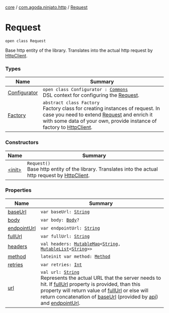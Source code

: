 [core](../../index.md) / [com.agoda.ninjato.http](../index.md) / [Request](./index.md)

# Request

`open class Request`

Base http entity of the library.
Translates into the actual http request by [HttpClient](../-http-client/index.md).

### Types

| Name | Summary |
|---|---|
| [Configurator](-configurator/index.md) | `open class Configurator : `[`Commons`](../../com.agoda.ninjato.dsl/-commons/index.md)<br>DSL context for configuring the [Request](./index.md). |
| [Factory](-factory/index.md) | `abstract class Factory`<br>Factory class for creating instances of request. In case you need to extend [Request](./index.md) and enrich it with some data of your own, provide instance of factory to [HttpClient](../-http-client/index.md). |

### Constructors

| Name | Summary |
|---|---|
| [&lt;init&gt;](-init-.md) | `Request()`<br>Base http entity of the library. Translates into the actual http request by [HttpClient](../-http-client/index.md). |

### Properties

| Name | Summary |
|---|---|
| [baseUrl](base-url.md) | `var baseUrl: `[`String`](https://kotlinlang.org/api/latest/jvm/stdlib/kotlin/-string/index.html) |
| [body](body.md) | `var body: `[`Body`](../-body/index.md)`?` |
| [endpointUrl](endpoint-url.md) | `var endpointUrl: `[`String`](https://kotlinlang.org/api/latest/jvm/stdlib/kotlin/-string/index.html) |
| [fullUrl](full-url.md) | `var fullUrl: `[`String`](https://kotlinlang.org/api/latest/jvm/stdlib/kotlin/-string/index.html) |
| [headers](headers.md) | `val headers: `[`MutableMap`](https://kotlinlang.org/api/latest/jvm/stdlib/kotlin.collections/-mutable-map/index.html)`<`[`String`](https://kotlinlang.org/api/latest/jvm/stdlib/kotlin/-string/index.html)`, `[`MutableList`](https://kotlinlang.org/api/latest/jvm/stdlib/kotlin.collections/-mutable-list/index.html)`<`[`String`](https://kotlinlang.org/api/latest/jvm/stdlib/kotlin/-string/index.html)`>>` |
| [method](method.md) | `lateinit var method: `[`Method`](../-method/index.md) |
| [retries](retries.md) | `var retries: `[`Int`](https://kotlinlang.org/api/latest/jvm/stdlib/kotlin/-int/index.html) |
| [url](url.md) | `val url: `[`String`](https://kotlinlang.org/api/latest/jvm/stdlib/kotlin/-string/index.html)<br>Represents the actual URL that the server needs to hit. If [fullUrl](full-url.md) property is provided, than this property will return value of [fullUrl](full-url.md) or else will return concatenation of [baseUrl](base-url.md) (provided by [api](../../com.agoda.ninjato/-api/index.md)) and [endpointUrl](endpoint-url.md). |
